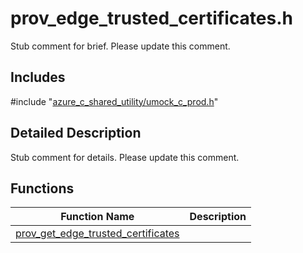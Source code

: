 # prov_edge_trusted_certificates.h 

Stub comment for brief. Please update this comment.

## Includes

\#include "[azure_c_shared_utility/umock_c_prod.h](iot-c-ref-umock-c-prod-h.md)"  

## Detailed Description

Stub comment for details. Please update this comment.

## Functions

Function Name                  | Description                                
--------------------------------|---------------------------------------------
[prov_get_edge_trusted_certificates](./iot-c-ref-prov-edge-trusted-certificates-h/prov-get-edge-trusted-certificates.md)            | 

